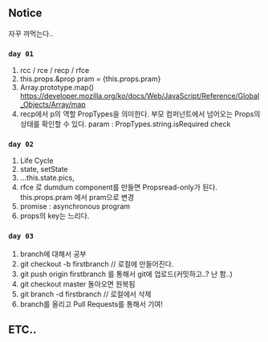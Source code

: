 ## Notice

자꾸 까먹는다..

### `day 01`
01. rcc / rce / recp / rfce
02. this.props.&prop
pram = {this.props.pram}
03. Array.prototype.map()
https://developer.mozilla.org/ko/docs/Web/JavaScript/Reference/Global_Objects/Array/map
04. recp에서 p의 역할
PropTypes을 의미한다. 부모 컴퍼넌트에서 넘어오는 Props의 상태를 확인할 수 있다. 
param : PropTypes.string.isRequired check 

### `day 02`
01. Life Cycle
02. state, setState
03. ...this.state.pics,
04. rfce 로 dumdum component를 만들면
Propsread-only가 된다. this.props.pram 에서 pram으로 변경
05. promise : asynchronous program
06. props의 key는 느리다.

### `day 03`
01. branch에 대해서 공부
02. git checkout -b firstbranch // 로컬에 만들어진다.
03. git push origin firstbranch 를 통해서 git에 업로드(커밋하고..? 난 함..)
04. git checkout master 돌아오면 원복됨
05. git branch -d firstbranch // 로컬에서 삭제
06. branch를 올리고 Pull Requests를 통해서 기여!

## ETC..
